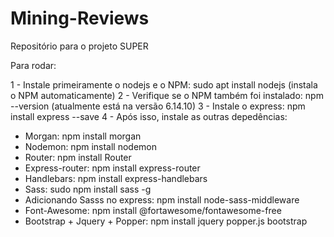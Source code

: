# Mining-Reviews
Repositório para o projeto SUPER

Para rodar: 

1 - Instale primeiramente o nodejs e o NPM:  sudo apt install nodejs (instala o NPM automaticamente)
2 - Verifique se o NPM também foi instalado: npm --version (atualmente está na versão 6.14.10)
3 - Instale o express: npm install express --save
4 - Após isso, instale as outras depedências:
  - Morgan: npm install morgan
  - Nodemon: npm install nodemon
  - Router: npm install Router
  - Express-router: npm install express-router
  - Handlebars: npm install express-handlebars
  - Sass: sudo npm install sass -g
  - Adicionando Sasss no express: npm install node-sass-middleware
  - Font-Awesome: npm install @fortawesome/fontawesome-free
  - Bootstrap + Jquery + Popper: npm install jquery popper.js bootstrap
  
